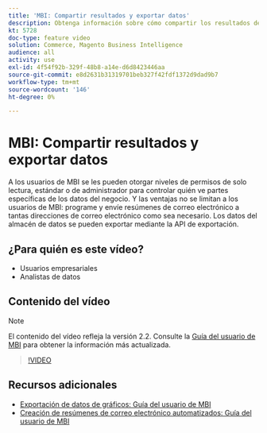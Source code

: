 ```yaml
---
title: 'MBI: Compartir resultados y exportar datos'
description: Obtenga información sobre cómo compartir los resultados de MBI y exportar datos para su integración con otras herramientas empresariales.
kt: 5728
doc-type: feature video
solution: Commerce, Magento Business Intelligence
audience: all
activity: use
exl-id: 4f54f92b-329f-48b8-a14e-d6d8423446aa
source-git-commit: e8d2631b31319701beb327f42fdf1372d9dad9b7
workflow-type: tm+mt
source-wordcount: '146'
ht-degree: 0%

---
```


# MBI: Compartir resultados y exportar datos

A los usuarios de MBI se les pueden otorgar niveles de permisos de solo lectura, estándar o de administrador para controlar quién ve partes específicas de los datos del negocio. Y las ventajas no se limitan a los usuarios de MBI: programe y envíe resúmenes de correo electrónico a tantas direcciones de correo electrónico como sea necesario. Los datos del almacén de datos se pueden exportar mediante la API de exportación.

## ¿Para quién es este vídeo?

- Usuarios empresariales
- Analistas de datos

## Contenido del vídeo

>[!NOTE]
>
>El contenido del vídeo refleja la versión 2.2. Consulte la [Guía del usuario de MBI](https://experienceleague.adobe.com/docs/commerce-business-intelligence/mbi/guide-overview.html) para obtener la información más actualizada.

>[!VIDEO](https://video.tv.adobe.com/v/35983?quality=12&learn=on)

## Recursos adicionales

- [Exportación de datos de gráficos: Guía del usuario de MBI](https://experienceleague.adobe.com/docs/commerce-business-intelligence/mbi/build/share/exp-chart-dash.html)
- [Creación de resúmenes de correo electrónico automatizados: Guía del usuario de MBI](https://experienceleague.adobe.com/docs/commerce-business-intelligence/mbi/build/share/email-summaries.html)
